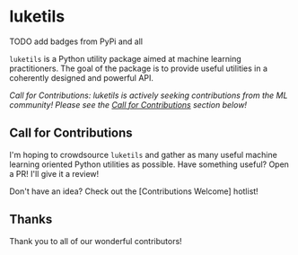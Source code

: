# luketils

TODO add badges from PyPi and all

`luketils` is a Python utility package aimed at machine learning practitioners.
The goal of the package is to provide useful utilities in a coherently designed and
powerful API.

_Call for Contributions:_ *luketils is actively seeking contributions from the ML
community!  Please see the [Call for Contributions](#call_for_contributions) section below!*

## Call for Contributions

I'm hoping to crowdsource `luketils` and gather as many 
useful machine learning oriented Python utilities as possible.  Have something useful?
Open a PR!  I'll give it a review!  

Don't have an idea?  Check out the [Contributions Welcome] hotlist!

## Thanks

Thank you to all of our wonderful contributors!
